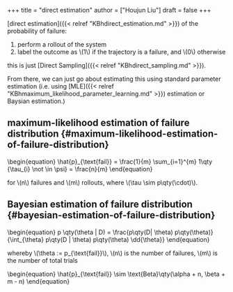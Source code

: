 +++
title = "direct estimation"
author = ["Houjun Liu"]
draft = false
+++

[direct estimation]({{< relref "KBhdirect_estimation.md" >}}) of the probability of failure:

1.  perform a rollout of the system
2.  label the outcome as \\(1\\) if the trajectory is a failure, and \\(0\\) otherwise

this is just [Direct Sampling]({{< relref "KBhdirect_sampling.md" >}}).

From there, we can just go about estimating this using standard parameter estimation (i.e. using [MLE]({{< relref "KBhmaximum_likelihood_parameter_learning.md" >}}) estimation or Baysian estimation.)


## maximum-likelihood estimation of failure distribution {#maximum-likelihood-estimation-of-failure-distribution}

\begin{equation}
\hat{p}\_{\text{fail}} = \frac{1}{m} \sum\_{i=1}^{m} 1\qty {\tau\_{i} \not \in \psi} = \frac{n}{m}
\end{equation}

for \\(n\\) failures and \\(m\\) rollouts, where \\(\tau \sim p\qty(\cdot)\\).


## Bayesian estimation of failure distribution {#bayesian-estimation-of-failure-distribution}

\begin{equation}
p \qty(\theta | D) = \frac{p\qty(D| \theta) p\qty(\theta)}{\int\_{\theta} p\qty(D | \theta) p\qty(\theta) \dd{\theta}}
\end{equation}

whereby \\(\theta := p\_{\text{fail}}\\), \\(n\\) is the number of failures, \\(m\\) is the number of total trials

\begin{equation}
\hat{p}\_{\text{fail}} \sim \text{Beta}\qty(\alpha + n, \beta + m - n)
\end{equation}
